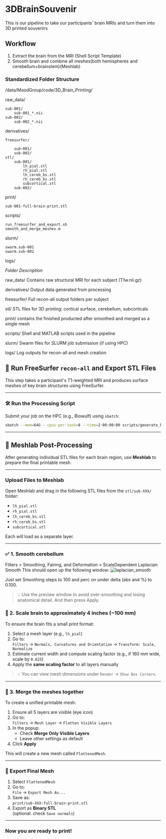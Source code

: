 # 3DBrainSouvenir
This is our pipeline to take our participants' brain MRIs and turn them into 3D printed souvenirs 

## Workflow 
1. Extract the brain from the MRI (Shell Script Template)
2. Smooth brain and combine all meshes(both hemispheres and cerebellum+brainstem)(Meshlab)

### Standardized Folder Structure
/data/MoodGroup/code/3D_Brain_Printing/

raw_data/
    
	sub-001/
        sub-001_*.nii
    sub-002/
        sub-002_*.nii
    
derivatives/
    
	freesurfer/
       
		sub-001/
        sub-002/
    stl/
        sub-001/
            lh_pial.stl
            rh_pial.stl
            lh_cereb_bs.stl
            rh_cereb_bs.stl
            subcortical.stl
        sub-002/

 print/
 
 	sub-001-full-brain-print.stl

scripts/
   
	run_freesurfer_and_export.sh
    smooth_and_merge_meshes.m

slurm/
    
	swarm.sub-001
    swarm.sub-002

logs/

*Folder Description*

raw_data/	Contains raw structural MRI for each subject (T1w.nii.gz)

derivatives/	Output data generated from processing

freesurfer/	Full recon-all output folders per subject

stl/	STL files for 3D printing: cortical surface, cerebellum, subcorticals

print/ contains the finished producted after smoothed and merged as a single mesh

scripts/	Shell and MATLAB scripts used in the pipeline

slurm/	Swarm files for SLURM job submission (if using HPC)

logs/	Log outputs for recon-all and mesh creation

## 🧠 Run FreeSurfer `recon-all` and Export STL Files

This step takes a participant's T1-weighted MRI and produces surface meshes of key brain structures using FreeSurfer.

---

### 🛠️ Run the Processing Script

Submit your job on the HPC (e.g., Biowulf) using `sbatch`:

```bash
sbatch --mem=64G --cpus-per-task=8 --time=2-00:00:00 scripts/generate_brain_stl.sh sub-001
``` 

--- 

## 🧠 Meshlab Post-Processing

After generating individual STL files for each brain region, use **Meshlab** to prepare the final printable mesh.

---

### Upload Files to Meshlab

Open Meshlab and drag in the following STL files from the `stl/sub-XXX/` folder:

- `lh_pial.stl`
- `rh_pial.stl`
- `lh_cereb_bs.stl`
- `rh_cereb_bs.stl`
- `subcortical.stl`

Each will load as a separate layer.

---

### ✅ 1. Smooth cerebellum 

Filters
    > Smoothing, Fairing, and Deformation
        > ScaleDependent Laplacian Smooth
This should open up the following window:
![laplacian_smooth](https://github.com/user-attachments/assets/4f5a3340-ce41-4d29-b26c-264ca1074990)

Just set Smoothing steps to 100 and perc on under delta (abs and %) to 0.100. 
> 💡 Use the preview window to avoid over-smoothing and losing anatomical detail.
And then press Apply. 

### 📏 2. Scale brain to approximately 4 inches (~100 mm)

To ensure the brain fits a small print format:

1. Select a mesh layer (e.g., `lh_pial`)
2. Go to:  
   `Filters` → `Normals, Curvatures and Orientation` → `Transform: Scale, Normalize`
3. Estimate current width and compute scaling factor (e.g., if 160 mm wide, scale by `0.625`)
4. Apply the **same scaling factor** to all layers manually

> 💡 You can view mesh dimensions under `Render` → `Show Box Corners`.

---

### 🔗 3. Merge the meshes together

To create a unified printable mesh:

1. Ensure all 5 layers are visible (eye icon)
2. Go to:  
   `Filters` → `Mesh Layer` → `Flatten Visible Layers`
3. In the popup:
   - Check **Merge Only Visible Layers**
   - Leave other settings as default
4. Click **Apply**

This will create a new mesh called `FlattenedMesh`.

---

### 💾 Export Final Mesh

1. Select `FlattenedMesh`
2. Go to:  
   `File` → `Export Mesh As...`
3. Save as:  
   `print/sub-XXX-full-brain-print.stl`
4. Export as **Binary STL**  
   (optional: check `Save normals`)

---

### Now you are ready to print!

